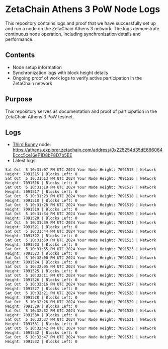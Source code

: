 # ZetaChain Athens 3 PoW Node Logs
This repository contains logs and proof that we have successfully set up and run a node on the ZetaChain Athens 3 network. The logs demonstrate continuous node operation, including synchronization details and performance.

## Contents
- Node setup information
- Synchronization logs with block height details
- Ongoing proof of work logs to verify active participation in the ZetaChain network

## Purpose
This repository serves as documentation and proof of participation in the ZetaChain Athens 3 PoW testnet.

## Logs

- [Third Bunny](https://thirdbunny.xyz/) node: https://athens.explorer.zetachain.com/address/0x225254d35dE666064Eccc5ce16eF1D8bF8D7b5EE
- Latest logs:
```
Sat Oct  5 10:31:07 PM UTC 2024 Your Node Height: 7091515 | Network Height: 7091515 | Blocks Left: 0
Sat Oct  5 10:31:13 PM UTC 2024 Your Node Height: 7091516 | Network Height: 7091516 | Blocks Left: 0
Sat Oct  5 10:31:18 PM UTC 2024 Your Node Height: 7091517 | Network Height: 7091517 | Blocks Left: 0
Sat Oct  5 10:31:23 PM UTC 2024 Your Node Height: 7091518 | Network Height: 7091518 | Blocks Left: 0
Sat Oct  5 10:31:28 PM UTC 2024 Your Node Height: 7091519 | Network Height: 7091519 | Blocks Left: 0
Sat Oct  5 10:31:34 PM UTC 2024 Your Node Height: 7091520 | Network Height: 7091520 | Blocks Left: 0
Sat Oct  5 10:31:39 PM UTC 2024 Your Node Height: 7091521 | Network Height: 7091521 | Blocks Left: 0
Sat Oct  5 10:31:44 PM UTC 2024 Your Node Height: 7091522 | Network Height: 7091522 | Blocks Left: 0
Sat Oct  5 10:31:50 PM UTC 2024 Your Node Height: 7091523 | Network Height: 7091523 | Blocks Left: 0
Sat Oct  5 10:31:55 PM UTC 2024 Your Node Height: 7091523 | Network Height: 7091523 | Blocks Left: 0
Sat Oct  5 10:32:00 PM UTC 2024 Your Node Height: 7091524 | Network Height: 7091524 | Blocks Left: 0
Sat Oct  5 10:32:05 PM UTC 2024 Your Node Height: 7091525 | Network Height: 7091525 | Blocks Left: 0
Sat Oct  5 10:32:11 PM UTC 2024 Your Node Height: 7091526 | Network Height: 7091526 | Blocks Left: 0
Sat Oct  5 10:32:16 PM UTC 2024 Your Node Height: 7091527 | Network Height: 7091527 | Blocks Left: 0
Sat Oct  5 10:32:21 PM UTC 2024 Your Node Height: 7091528 | Network Height: 7091528 | Blocks Left: 0
Sat Oct  5 10:32:26 PM UTC 2024 Your Node Height: 7091529 | Network Height: 7091529 | Blocks Left: 0
Sat Oct  5 10:32:32 PM UTC 2024 Your Node Height: 7091530 | Network Height: 7091530 | Blocks Left: 0
Sat Oct  5 10:32:37 PM UTC 2024 Your Node Height: 7091531 | Network Height: 7091531 | Blocks Left: 0
Sat Oct  5 10:32:42 PM UTC 2024 Your Node Height: 7091532 | Network Height: 7091532 | Blocks Left: 0
Sat Oct  5 10:32:47 PM UTC 2024 Your Node Height: 7091532 | Network Height: 7091532 | Blocks Left: 0
```
